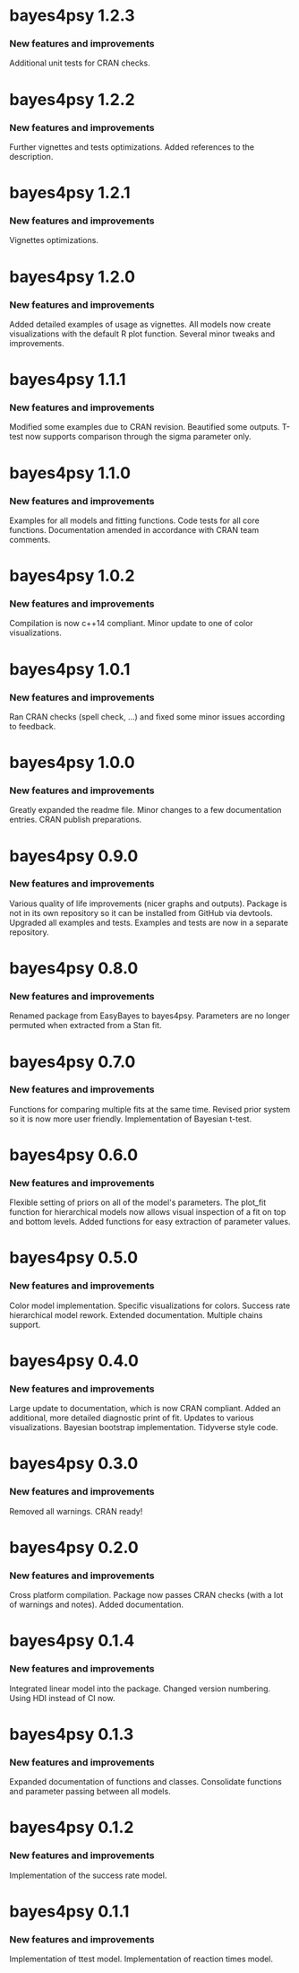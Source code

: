 # bayes4psy 1.2.3

### New features and improvements
Additional unit tests for CRAN checks.


# bayes4psy 1.2.2

### New features and improvements
Further vignettes and tests optimizations.
Added references to the description.


# bayes4psy 1.2.1

### New features and improvements
Vignettes optimizations.


# bayes4psy 1.2.0

### New features and improvements
Added detailed examples of usage as vignettes.
All models now create visualizations with the default R plot function.
Several minor tweaks and improvements.


# bayes4psy 1.1.1

### New features and improvements
Modified some examples due to CRAN revision.
Beautified some outputs.
T-test now supports comparison through the sigma parameter only.


# bayes4psy 1.1.0

### New features and improvements
Examples for all models and fitting functions.
Code tests for all core functions.
Documentation amended in accordance with CRAN team comments.


# bayes4psy 1.0.2

### New features and improvements
Compilation is now c++14 compliant.
Minor update to one of color visualizations.


# bayes4psy 1.0.1

### New features and improvements
Ran CRAN checks (spell check, ...) and fixed some minor issues according to feedback.


# bayes4psy 1.0.0

### New features and improvements
Greatly expanded the readme file.
Minor changes to a few documentation entries.
CRAN publish preparations.


# bayes4psy 0.9.0

### New features and improvements
Various quality of life improvements (nicer graphs and outputs).
Package is not in its own repository so it can be installed from GitHub via devtools.
Upgraded all examples and tests.
Examples and tests are now in a separate repository.


# bayes4psy 0.8.0

### New features and improvements
Renamed package from EasyBayes to bayes4psy.
Parameters are no longer permuted when extracted from a Stan fit.


# bayes4psy 0.7.0

### New features and improvements
Functions for comparing multiple fits at the same time.
Revised prior system so it is now more user friendly.
Implementation of Bayesian t-test.


# bayes4psy 0.6.0

### New features and improvements
Flexible setting of priors on all of the model's parameters.
The plot_fit function for hierarchical models now allows visual inspection of a fit on top and bottom levels.
Added functions for easy extraction of parameter values.


# bayes4psy 0.5.0

### New features and improvements
Color model implementation.
Specific visualizations for colors.
Success rate hierarchical model rework.
Extended documentation.
Multiple chains support.


# bayes4psy 0.4.0

### New features and improvements
Large update to documentation, which is now CRAN compliant.
Added an additional, more detailed diagnostic print of fit.
Updates to various visualizations.
Bayesian bootstrap implementation.
Tidyverse style code.


# bayes4psy 0.3.0

### New features and improvements
Removed all warnings.
CRAN ready!


# bayes4psy 0.2.0

### New features and improvements
Cross platform compilation.
Package now passes CRAN checks (with a lot of warnings and notes).
Added documentation.


# bayes4psy 0.1.4

### New features and improvements
Integrated linear model into the package.
Changed version numbering.
Using HDI instead of CI now.


# bayes4psy 0.1.3

### New features and improvements
Expanded documentation of functions and classes. Consolidate functions and parameter passing between all models.


# bayes4psy 0.1.2

### New features and improvements
Implementation of the success rate model.


# bayes4psy 0.1.1

### New features and improvements
Implementation of ttest model.
Implementation of reaction times model.
